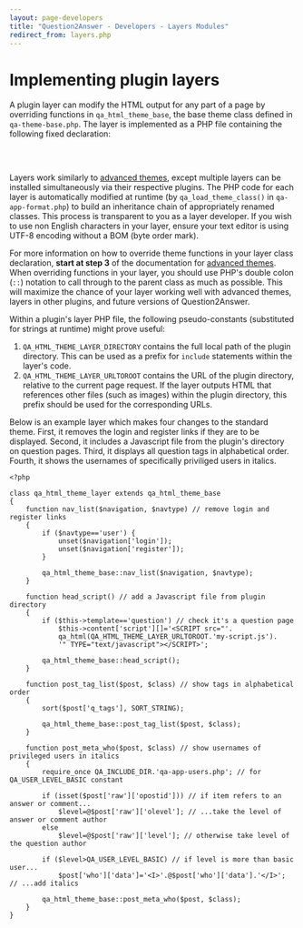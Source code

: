 ```yaml
---
layout: page-developers
title: "Question2Answer - Developers - Layers Modules"
redirect_from: layers.php
---
```


# Implementing plugin layers

A plugin layer can modify the HTML output for any part of a page by overriding functions in `qa_html_theme_base`, the base theme class defined in `qa-theme-base.php`. The layer is implemented as a PHP file containing the following fixed declaration:

<div>

<pre><?php

	class qa_html_theme_layer extends qa_html_theme_base
	{
	}
</pre>

</div>

Layers work similarly to [advanced themes](/themes/), except multiple layers can be installed simultaneously via their respective plugins. The PHP code for each layer is automatically modified at runtime (by `qa_load_theme_class()` in `qa-app-format.php`) to build an inheritance chain of appropriately renamed classes. This process is transparent to you as a layer developer. If you wish to use non English characters in your layer, ensure your text editor is using UTF-8 encoding without a BOM (byte order mark).

For more information on how to override theme functions in your layer class declaration, **start at step 3** of the documentation for [advanced themes](/themes/). When overriding functions in your layer, you should use PHP's double colon (`::`) notation to call through to the parent class as much as possible. This will maximize the chance of your layer working well with advanced themes, layers in other plugins, and future versions of Question2Answer.

Within a plugin's layer PHP file, the following pseudo-constants (substituted for strings at runtime) might prove useful:

1.  `QA_HTML_THEME_LAYER_DIRECTORY` contains the full local path of the plugin directory. This can be used as a prefix for `include` statements within the layer's code.
2.  `QA_HTML_THEME_LAYER_URLTOROOT` contains the URL of the plugin directory, relative to the current page request. If the layer outputs HTML that references other files (such as images) within the plugin directory, this prefix should be used for the corresponding URLs.

Below is an example layer which makes four changes to the standard theme. First, it removes the login and register links if they are to be displayed. Second, it includes a Javascript file from the plugin's directory on question pages. Third, it displays all question tags in alphabetical order. Fourth, it shows the usernames of specifically priviliged users in italics.

	<?php

	class qa_html_theme_layer extends qa_html_theme_base
	{
		function nav_list($navigation, $navtype) // remove login and register links
		{
			if ($navtype=='user') {
				unset($navigation['login']);
				unset($navigation['register']);
			}

			qa_html_theme_base::nav_list($navigation, $navtype);
		}

		function head_script() // add a Javascript file from plugin directory
		{
			if ($this->template=='question') // check it's a question page
				$this->content['script'][]='<SCRIPT src="'.
				qa_html(QA_HTML_THEME_LAYER_URLTOROOT.'my-script.js').
				'" TYPE="text/javascript"></SCRIPT>';

			qa_html_theme_base::head_script();
		}

		function post_tag_list($post, $class) // show tags in alphabetical order
		{
			sort($post['q_tags'], SORT_STRING);

			qa_html_theme_base::post_tag_list($post, $class);
		}

		function post_meta_who($post, $class) // show usernames of privileged users in italics
		{
			require_once QA_INCLUDE_DIR.'qa-app-users.php'; // for QA_USER_LEVEL_BASIC constant

			if (isset($post['raw']['opostid'])) // if item refers to an answer or comment...
				$level=@$post['raw']['olevel']; // ...take the level of answer or comment author
			else
				$level=@$post['raw']['level']; // otherwise take level of the question author

			if ($level>QA_USER_LEVEL_BASIC) // if level is more than basic user...
				$post['who']['data']='<I>'.@$post['who']['data'].'</I>'; // ...add italics

			qa_html_theme_base::post_meta_who($post, $class);
		}
	}

